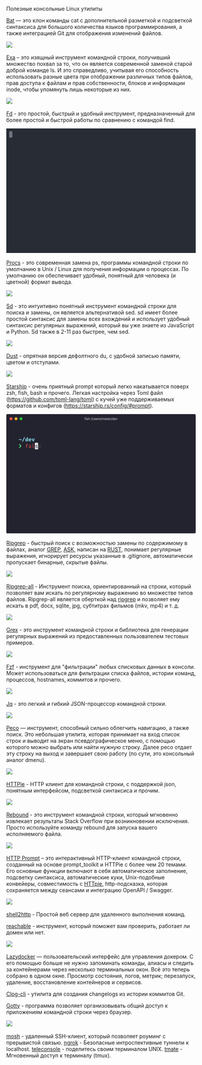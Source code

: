 Полезные консольные Linux утилиты

[Bat](https://github.com/sharkdp/bat) — это клон команды cat с дополнительной разметкой и подсветкой синтаксиса для большого количества языков программирования, а также интеграцией Git для отображения изменений файлов.

![](https://camo.githubusercontent.com/7b7c397acc5b91b4c4cf7756015185fe3c5f700f70d256a212de51294a0cf673/68747470733a2f2f696d6775722e636f6d2f724773646e44652e706e67)

[Exa](https://github.com/ogham/exa) – это изящный инструмент командной строки, получивший множество похвал за то, что он является современной заменой старой доброй команде ls. И это справедливо, учитывая его способность использовать разные цвета при отображении различных типов файлов, прав доступа к файлам и прав собственности, блоков и информации inode, чтобы упомянуть лишь некоторые из них.

![](https://github.com/ogham/exa/raw/master/screenshots.png)

[Fd](https://github.com/sharkdp/fd) - это простой, быстрый и удобный инструмент, предназначенный для более простой и быстрой работы по сравнению с командой find. 

![](https://github.com/sharkdp/fd/raw/master/doc/screencast.svg)

[Procs](https://github.com/dalance/procs) - это современная замена ps, программы командной строки по умолчанию в Unix / Linux для получения информации о процессах. По умолчанию он обеспечивает удобный, понятный для человека (и цветной) формат вывода.

![](https://user-images.githubusercontent.com/4331004/55446704-ab43a480-55fb-11e9-81dc-e3ac1a1e2507.png)

[Sd](https://github.com/chmln/sd) - это интуитивно понятный инструмент командной строки для поиска и замены, он является альтернативой sed. sd имеет более простой синтаксис для замены всех вхождений и использует удобный синтаксис регулярных выражений, который вы уже знаете из JavaScript и Python. Sd также в 2-11 раз быстрее, чем sed.

![](https://user-images.githubusercontent.com/200613/90223698-d6a0eb00-de0e-11ea-85e7-7bf590794ac0.png)

[Dust](https://github.com/bootandy/dust) - опрятная версия дефолтного du, c удобной записью памяти, цветом и отступами. 

![](https://github.com/bootandy/dust/raw/master/media/snap.png)

[Starship](https://starship.rs/guide/) - очень приятный prompt который легко накатывается поверх zsh, fish, bash и прочего. 
Легкая настройка через Toml файл (https://github.com/toml-lang/toml) с кучей уже поддерживаемых форматов и конфигов (https://starship.rs/config/#prompt). 

![](https://raw.githubusercontent.com/starship/starship/master/media/demo.gif)

[Ripgrep](https://github.com/BurntSushi/ripgrep) - быстрый поиск с возможностью замены по содержимому в файлах, аналог [GREP](https://www.gnu.org/savannah-checkouts/gnu/grep/), [ASK](https://beyondgrep.com/), написан на [RUST](https://www.rust-lang.org/), понимает регулярные выражения, игнорирует ресурсы указанные в .gitignore, автоматически пропускает бинарные, скрытые файлы.

![](https://res.cloudinary.com/practicaldev/image/fetch/s--zRcFJ8zW--/c_limit%2Cf_auto%2Cfl_progressive%2Cq_66%2Cw_880/https://www.santoshsrinivas.com/content/images/2017/09/demo-ripgrep.gif)

[Ripgrep-all](https://github.com/phiresky/ripgrep-all) - Инструмент поиска, ориентированный на строки, который позволяет вам искать по регулярному выражению во множестве типов файлов. Ripgrep-all является оберткой над [ripgrep](https://github.com/BurntSushi/ripgrep) и позволяет ему искать в pdf, docx, sqlite, jpg, субтитрах фильмов (mkv, mp4) и т. д.

![](https://github.com/phiresky/ripgrep-all/raw/master/doc/demodir.png)

[Grex](https://github.com/pemistahl/grex) - это инструмент командной строки и библиотека для генерации регулярных выражений из предоставленных пользователем тестовых примеров.

![](https://github.com/pemistahl/grex/raw/main/demo.gif)

[Fzf](https://github.com/junegunn/fzf) - инструмент для "фильтрации" любых списковых данных в консоли. 
Может использоваться для фильтрации списка файлов, истории команд, процессов, hostnames, коммитов и прочего.

![](https://res.cloudinary.com/practicaldev/image/fetch/s--v3bl4Az1--/c_limit%2Cf_auto%2Cfl_progressive%2Cq_auto%2Cw_880/https://cdn-media-1.freecodecamp.org/images/YrD36K2ENGCVEPlslYvMzSwTG1xTsZRiIlHS)

[Jq](https://github.com/stedolan/jq) - это легкий и гибкий JSON-процессор командной строки.

![](https://res.cloudinary.com/practicaldev/image/fetch/s--2GvyaJmF--/c_limit%2Cf_auto%2Cfl_progressive%2Cq_66%2Cw_880/https://raw.githubusercontent.com/rike422/kirinuki-cli/master/assets/sample.gif)

[Peco](https://github.com/peco/peco) — инструмент, способный сильно облегчить навигацию, а также поиск. Это небольшая утилита, которая принимает на вход список строк и выводит на экран псевдографическое меню, с помощью которого можно выбрать или найти нужную строку. Далее peco отдает эту строку на выход и завершает свою работу (по сути, это консольный аналог dmenu).

![](https://camo.githubusercontent.com/00ac9dd8fa29725a926bc8eef15f0108ecd5c9f3b355e2a921df4deaa4b16628/687474703a2f2f7065636f2e6769746875622e696f2f696d616765732f7065636f2d64656d6f2d72616e67652d6d6f64652e676966)

[HTTPie](https://github.com/httpie/httpie)  - HTTP клиент для командной строки, с поддержкой json, понятным интерфейсом, подсветкой синтаксиса и прочим.

![](https://res.cloudinary.com/practicaldev/image/fetch/s--DHOT_1Db--/c_limit%2Cf_auto%2Cfl_progressive%2Cq_66%2Cw_880/https://httpie.io/static/img/httpie.gif%3Fv%3D70bc5a5b7fdf2b4982ed18b364c32b11)

[Rebound](https://github.com/shobrook/rebound) - это инструмент командной строки, который мгновенно извлекает результаты Stack Overflow при возникновении исключения. Просто используйте команду rebound для запуска вашего исполняемого файла.

![](https://github.com/shobrook/rebound/raw/master/docs/demo.gif)

[HTTP Prompt](https://github.com/httpie/http-prompt) – это интерактивный HTTP-клиент командной строки, созданный на основе prompt_toolkit и HTTPie с более чем 20 темами. Его основные функции включают в себя автоматическое заполнение, подсветку синтаксиса, автоматические куки, Unix-подобные конвейеры, совместимость с [HTTpie](https://github.com/httpie/httpie), http-подсказка, которая  сохраняется между сеансами и интеграцию OpenAPI / Swagger.

![](https://camo.githubusercontent.com/b526c6f37cbae7a3d44526a195d68fa3e524e691ac40ae9c004e69485c8c14c0/68747470733a2f2f61736369696e656d612e6f72672f612f39363631332e706e67)



[shell2http](https://github.com/msoap/shell2http) - Простой веб сервер для удаленного выполнения команд.

[reachable](https://github.com/italolelis/reachable) - инструмент, который поможет вам проверить, работает ли домен или нет.

![](https://camo.githubusercontent.com/900e0b9b4af73c486b035b0e821a9f59fcd4a17ee2597cb11dc2cf816132525c/68747470733a2f2f61736369696e656d612e6f72672f612f4c4a536f6f5661686f696f707039567836544854456e776e502e706e67)

[Lazydocker](https://github.com/jesseduffield/lazydocker) — пользовательский интерфейс для управления докером. С его помощью больше не нужно запоминать команды, алиасы и следить за контейнерами через несколько терминальных окон. Всё это теперь собрано в одном окне. Просмотр состояния, логов, метрик; перезапуск, удаление, восстановление контейнеров и сервисов.

[Clog-cli](https://github.com/clog-tool/clog-cli) - утилита для создания changelogs из истории коммитов Git.

[Gotty](https://github.com/yudai/gotty) - программа позволяет организовывать общий доступ к приложениям командной строки через браузер. 

![](https://raw.githubusercontent.com/yudai/gotty/master/screenshot.gif)

[mosh](https://mosh.org/) - удаленный SSH-клиент, который позволяет роуминг с прерывистой связью.
[ngrok](https://ngrok.com/) - Безопасные интроспективные туннели к localhost.
[teleconsole](https://www.teleconsole.com/) - поделитесь своим терминалом UNIX.
[tmate](https://tmate.io/) - Мгновенный доступ к терминалу (tmux).

